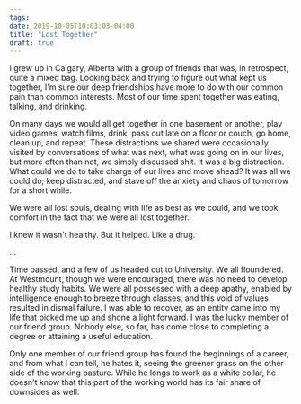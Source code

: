 ```yaml
---
tags:
date: 2019-10-05T10:03:03-04:00
title: "Lost Together"
draft: true
---
```


I grew up in Calgary, Alberta with a group of friends that was, in retrospect,
quite a mixed bag. Looking back and trying to figure out what kept us together,
I'm sure our deep friendships have more to do with our common pain than common
interests. Most of our time spent together was eating, talking, and drinking.

On many days we would all get together in one basement or another, play video
games, watch films, drink, pass out late on a floor or couch, go home, clean
up, and repeat. These distractions we shared were occasionally visited by
conversations of what was next, what was going on in our lives, but more often
than not, we simply discussed shit. It was a big distraction. What could we do
to take charge of our lives and move ahead? It was all we could do; keep
distracted, and stave off the anxiety and chaos of tomorrow for a short while.

We were all lost souls, dealing with life as best as we could, and we took
comfort in the fact that we were all lost together.

I knew it wasn't healthy. But it helped. Like a drug.

...

Time passed, and a few of us headed out to University. We all floundered. At
Westmount, though we were encouraged, there was no need to develop healthy study
habits. We were all possessed with a deep apathy, enabled by intelligence enough
to breeze through classes, and this void of values resulted in dismal failure.
I was able to recover, as an entity came into my life that picked me up and
shone a light forward. I was the lucky member of our friend group. Nobody else,
so far, has come close to completing a degree or attaining a useful education.

Only one member of our friend group has found the beginnings of a career, and
from what I can tell, he hates it, seeing the greener grass on the other side of
the working pasture. While he longs to work as a white collar, he doesn't know
that this part of the working world has its fair share of downsides as well.
